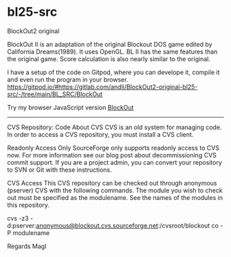 # bl25-src
 BlockOut2 original

BlockOut II is an adaptation of the original Blockout DOS game edited by California Dreams(1989). 
It uses OpenGL. BL II has the same features than the original game. 
Score calculation is also nearly similar to the original.

I have a setup of the code on Gitpod, where you can develope it, compile it and even run the program in your browser.
https://gitpod.io/#https://gitlab.com/andli/BlockOut2-original-bl25-src/-/tree/main/BL_SRC/BlockOut


Try my browser JavaScript version
[BlockOut](  https://gamereality.se/blockout/index.php/)<br>


----------------------------------------------------------------

CVS Repository: Code
About CVS
CVS is an old system for managing code. In order to access a CVS repository, you must install a CVS client.

Readonly Access Only
SourceForge only supports readonly access to CVS now. For more information see our blog post about decommissioning CVS commit support. If you are a project admin, you can convert your repository to SVN or Git with these instructions.

CVS Access
This CVS repository can be checked out through anonymous (pserver) CVS with the following commands. The module you wish to check out must be specified as the modulename. See the names of the modules in this repository.

cvs -z3 -d:pserver:anonymous@blockout.cvs.sourceforge.net:/cvsroot/blockout co -P modulename


Regards MagI 
